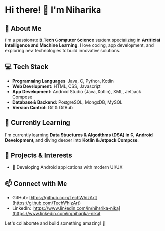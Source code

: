 
# Hi there! 👋 I'm Niharika

## 🚀 About Me
I'm a passionate **B.Tech Computer Science** student specializing in **Artificial Intelligence and Machine Learning**. I love coding, app development, and exploring new technologies to build innovative solutions. 

## 💻 Tech Stack
- **Programming Languages:** Java, C, Python, Kotlin  
- **Web Development:** HTML, CSS, Javascript  
- **App Development:** Android Studio (Java, Kotlin), XML, Jetpack Compose  
- **Database & Backend:** PostgreSQL, MongoDB, MySQL  
- **Version Control:** Git & GitHub  

## 🌱 Currently Learning
I'm currently learning **Data Structures & Algorithms (DSA) in C**, **Android Development**, and diving deeper into **Kotlin & Jetpack Compose**.

## 📌 Projects & Interests
- 📱 Developing Android applications with modern UI/UX


## 📫 Connect with Me
- GitHub: [https://github.com/TechWhizArt](https://github.com/TechWhizArt)
- LinkedIn: [https://www.linkedin.com/in/niharika-nika](https://www.linkedin.com/in/niharika-nika)

Let's collaborate and build something amazing! 🚀
